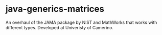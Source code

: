 # java-generics-matrices
An overhaul of the JAMA package by NIST and MathWorks that works with different types. Developed at Univeristy of Camerino.
